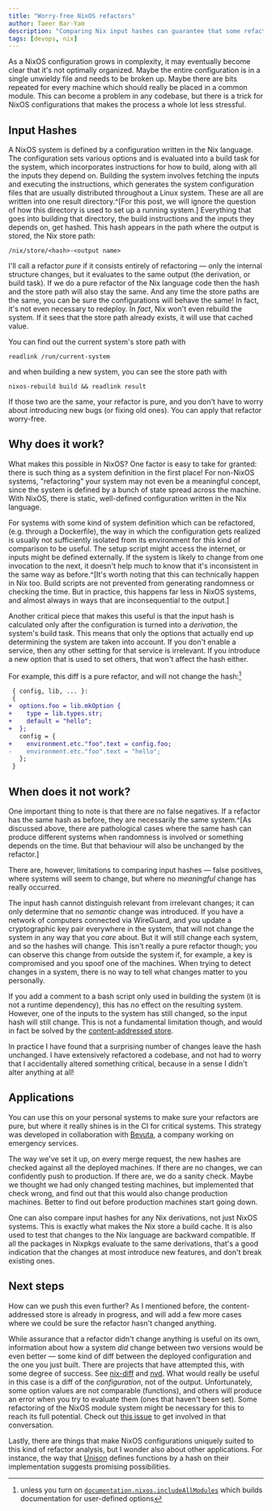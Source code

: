 ```yaml
---
title: "Worry-free NixOS refactors"
author: Taeer Bar-Yam
description: "Comparing Nix input hashes can guarantee that some refactors are bug-free."
tags: [devops, nix]
---
```


As a NixOS configuration grows in complexity, it may eventually become clear that it's not optimally organized.
Maybe the entire configuration is in a single unwieldy file and needs to be broken up.
Maybe there are bits repeated for every machine which should really be placed in a common module.
This can become a problem in any codebase, but there is a trick for NixOS configurations that makes the process a whole lot less stressful.

## Input Hashes

A NixOS system is defined by a configuration written in the Nix language.
The configuration sets various options and is evaluated into a build task for the system, which incorporates instructions for how to build, along with all the inputs they depend on.
Building the system involves fetching the inputs and executing the instructions, which generates the system configuration files that are usually distributed throughout a Linux system.
These are all are written into one result directory.^[For this post, we will ignore the question of how this directory is used to set up a running system.]
Everything that goes into building that directory, the build instructions and the inputs they depends on, get hashed.
This hash appears in the path where the output is stored, the Nix store path:

```
/nix/store/<hash>-<output name>
```

I'll call a refactor _pure_ if it consists entirely of refactoring — only the internal structure changes, but it evaluates to the same output (the derivation, or build task). If we do a pure refactor of the Nix language code then the hash and the store path will also stay the same.
And any time the store paths are the same, you can be sure the configurations will behave the same!
In fact, it's not even necessary to redeploy.
In _fact_, Nix won't even rebuild the system. If it sees that the store path already exists, it will use that cached value.

You can find out the current system's store path with

```
readlink /run/current-system
```

and when building a new system, you can see the store path with

```
nixos-rebuild build && readlink result
```

If those two are the same, your refactor is pure, and you don't have to worry about introducing new bugs (or fixing old ones).
You can apply that refactor worry-free.

## Why does it work?

What makes this possible in NixOS?
One factor is easy to take for granted: there is such thing as a system definition in the first place!
For non-NixOS systems, "refactoring" your system may not even be a meaningful concept, since the system is defined by a bunch of state spread across the machine.
With NixOS, there is static, well-defined configuration written in the Nix language.

For systems with some kind of system definition which can be refactored, (e.g. through a Dockerfile), the way in which the configuration gets realized is usually not sufficiently isolated from its environment for this kind of comparison to be useful.
The setup script might access the internet, or inputs might be defined externally.
If the system is likely to change from one invocation to the next, it doesn't help much to know that it's inconsistent in the same way as before.^[It's worth noting that this can technically happen in Nix too. Build scripts are not prevented from generating randomness or checking the time. But in practice, this happens far less in NixOS systems, and almost always in ways that are inconsequential to the output.]

Another critical piece that makes this useful is that the input hash is calculated only after the configuration is turned into a _derivation_, the system's build task.
This means that only the options that actually end up determining the system are taken into account.
If you don't enable a service, then any other setting for that service is irrelevant.
If you introduce a new option that is used to set others, that won't affect the hash either.

For example, this diff is a pure refactor, and will not change the hash:[^documentation_impure]

[^documentation_impure]: unless you turn on [`documentation.nixos.includeAllModules`](https://search.nixos.org/options?channel=22.05&show=documentation.nixos.includeAllModules&type=packages&query=documentation.nixos.includeAllModules) which builds documentation for user-defined options

```diff
 { config, lib, ... }:
 {
+  options.foo = lib.mkOption {
+    type = lib.types.str;
+    default = "hello";
+  };
   config = {
+    environment.etc."foo".text = config.foo;
-    environment.etc."foo".text = "hello";
   };
 }
```

## When does it not work?

One important thing to note is that there are _no_ false negatives.
If a refactor has the same hash as before, they are necessarily the same system.^[As discussed above, there are pathological cases where the same hash can produce different systems when randomness is involved or something depends on the time. But that behaviour will also be unchanged by the refactor.]

There are, however, limitations to comparing input hashes — false positives, where systems will seem to change, but where no _meaningful_ change has really occurred.

The input hash cannot distinguish relevant from irrelevant changes; it can only determine that no _semantic_ change was introduced.
If you have a network of computers connected via WireGuard, and you update a cryptographic key pair everywhere in the system, that will not change the system in any way that you _care_ about.
But it will still change each system, and so the hashes will change.
This isn't really a pure refactor though; you can observe this change from outside the system if, for example, a key is compromised and you spoof one of the machines.
When trying to detect changes in a system, there is no way to tell what changes matter to you personally.

If you add a comment to a bash script only used in building the system (it is not a runtime dependency), this has _no_ effect on the resulting system.
However, one of the inputs to the system has still changed, so the input hash will still change.
This is not a fundamental limitation though, and would in fact be solved by the [content-addressed store](https://github.com/NixOS/rfcs/blob/master/rfcs/0062-content-addressed-paths.md).

In practice I have found that a surprising number of changes leave the hash unchanged.
I have extensively refactored a codebase, and not had to worry that I accidentally altered something critical, because in a sense I didn't alter anything at all!

## Applications

You can use this on your personal systems to make sure your refactors are pure, but where it really shines is in the CI for critical systems.
This strategy was developed in collaboration with [Bevuta](https://www.bevuta.com/), a company working on emergency services.

The way we've set it up, on every merge request, the new hashes are checked against all the deployed machines.
If there are no changes, we can confidently push to production.
If there are, we do a sanity check.
Maybe we thought we had only changed testing machines, but implemented that check wrong, and find out that this would also change production machines.
Better to find out before production machines start going down.

One can also compare input hashes for any Nix derivations, not just NixOS systems.
This is exactly what makes the Nix store a build cache.
It is also used to test that changes to the Nix language are backward compatible.
If all the packages in Nixpkgs evaluate to the same derivations, that's a good indication that the changes at most introduce new features, and don't break existing ones.

## Next steps

How can we push this even further?
As I mentioned before, the content-addressed store is already in progress, and will add a few more cases where we could be sure the refactor hasn't changed anything.

While assurance that a refactor didn't change anything is useful on its own, information about how a system _did_ change between two versions would be even better — some kind of diff between the deployed configuration and the one you just built.
There are projects that have attempted this, with some degree of success.
See [nix-diff](https://github.com/Gabriella439/nix-diff) and [nvd](https://gitlab.com/khumba/nvd).
What would really be useful in this case is a diff of the _configuration_, not of the output.
Unfortunately, some option values are not comparable (functions), and others will produce an error when you try to evaluate them (ones that haven't been set).
Some refactoring of the NixOS module system might be necessary for this to reach its full potential.
Check out [this issue](https://github.com/NixOS/nixpkgs/issues/190033) to get involved in that conversation.

Lastly, there are things that make NixOS configurations uniquely suited to this kind of refactor analysis, but I wonder also about other applications.
For instance, the way that [Unison](https://www.unison-lang.org/) defines functions by a hash on their implementation suggests promising possibilities.
